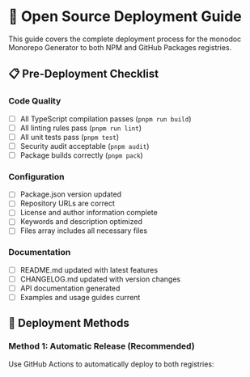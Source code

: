# 🚀 Open Source Deployment Guide

This guide covers the complete deployment process for the monodoc Monorepo Generator to both NPM and GitHub Packages registries.

## 📋 Pre-Deployment Checklist

### Code Quality

- [ ] All TypeScript compilation passes (`pnpm run build`)
- [ ] All linting rules pass (`pnpm run lint`)
- [ ] All unit tests pass (`pnpm test`)
- [ ] Security audit acceptable (`pnpm audit`)
- [ ] Package builds correctly (`pnpm pack`)

### Configuration

- [ ] Package.json version updated
- [ ] Repository URLs are correct
- [ ] License and author information complete
- [ ] Keywords and description optimized
- [ ] Files array includes all necessary files

### Documentation

- [ ] README.md updated with latest features
- [ ] CHANGELOG.md updated with version changes
- [ ] API documentation generated
- [ ] Examples and usage guides current

## 🔧 Deployment Methods

### Method 1: Automatic Release (Recommended)

Use GitHub Actions to automatically deploy to both registries:
